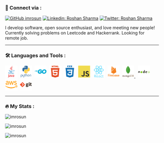 ### :calling: Connect via :
[![GitHub imrosun](https://img.shields.io/github/followers/imrosun?label=follow&style=social)](https://github.com/imrosun)
[![Linkedin: Roshan Sharma](https://img.shields.io/badge/-Roshan%20Sharma-blue?style=flat-square&logo=Linkedin&logoColor=white&link=https://www.linkedin.com/in/roshan-sharma-bbb6ba178//)](https://www.linkedin.com/in/roshan-sharma-bbb6ba178//)
[![Twitter: Roshan Sharma](https://img.shields.io/twitter/follow/imrosun?style=social)](https://twitter.com/imrosun)

I develop software, open source enthusiast, and love meeting new people!
Currently solving problems on Leetcode and Hackerrank. Looking for remote job.

<!---
---
### :man_technologist: About Me :
- 👋 Hi, I am Roshan Sharma
- 👀 I have skills in data structure and algorithms
- 🌱 I’m currently working on Open source projects
- 💞️ I’m looking for a software developer or software engineer role
-->
---

### :hammer_and_wrench: Languages and Tools :  
<div>
  <a href="https://www.java.com/en/" target="_blank" rel="noreferrer"> <img src="https://github.com/devicons/devicon/blob/master/icons/java/java-original-wordmark.svg" title="Java" alt="Java" width="40" height="40"/></a>&nbsp; 
  <a href="https://www.python.org/" target="_blank" rel="noreferrer"> <img src="https://github.com/devicons/devicon/blob/master/icons/python/python-original-wordmark.svg" title="Python" alt="Python" width="40" height="40"/></a>&nbsp;
  <a href="https://www.golang.org/" target="_blank" rel="noreferrer"> <img src="https://github.com/devicons/devicon/blob/master/icons/go/go-original-wordmark.svg" title="Golang" alt="Golang" width="40" height="40"/></a>&nbsp;
  <a href="https://html.com/" target="_blank" rel="noreferrer"> <img src="https://github.com/devicons/devicon/blob/master/icons/html5/html5-plain-wordmark.svg" title="HTML5" alt="HTML" width="40" height="40"/></a>&nbsp;
  <a href="https://www.w3schools.com/css/" target="_blank" rel="noreferrer"> <img src="https://github.com/devicons/devicon/blob/master/icons/css3/css3-plain-wordmark.svg"  title="CSS3" alt="CSS" width="40" height="40"/></a>&nbsp;
  <a href="https://www.javascript.com/" target="_blank" rel="noreferrer"> <img src="https://github.com/devicons/devicon/blob/master/icons/javascript/javascript-original.svg" title="JavaScript" alt="JavaScript" width="40" height="40"/></a>&nbsp;
  <a href="https://reactjs.org/" target="_blank" rel="noreferrer"> <img src="https://raw.githubusercontent.com/devicons/devicon/master/icons/react/react-original-wordmark.svg" alt="react" width="40" height="40"/></a>&nbsp;
  <a href="https://firebase.google.com/" target="_blank" rel="noreferrer"> <img src="https://github.com/devicons/devicon/blob/master/icons/firebase/firebase-plain-wordmark.svg" title="Firebase" alt="Firebase" width="40" height="40"/></a>&nbsp;
  <a href="https://www.mongodb.com/" target="_blank" rel="noreferrer"> <img src="https://raw.githubusercontent.com/devicons/devicon/master/icons/mongodb/mongodb-original-wordmark.svg" alt="mongodb" width="40" height="40"/> </a>&nbsp;
  <a href="https://nodejs.org/" target="_blank" rel="noreferrer"> <img src="https://github.com/devicons/devicon/blob/master/icons/nodejs/nodejs-original-wordmark.svg" title="NodeJS" alt="NodeJS" width="40" height="40"/></a>
  <a href="https://aws.amazon.com/" target="_blank" rel="noreferrer"> <img src="https://github.com/devicons/devicon/blob/master/icons/amazonwebservices/amazonwebservices-plain-wordmark.svg" title="AWS" alt="AWS" width="40" height="40"/></a>&nbsp;
  <a href="https://github.com/" target="_blank" rel="noreferrer"> <img src="https://github.com/devicons/devicon/blob/master/icons/git/git-original-wordmark.svg" title="Git" alt="Git" width="40" height="40"/></a>&nbsp;
</div>

---
### :fire: My Stats :
<p><img  src="http://github-readme-streak-stats.herokuapp.com?user=imrosun&range=last_30_days&theme=onedark&background=000000" width="500" range="Last 30 Days" alt="imrosun" /></p>

<p><img  src="https://github-readme-stats.vercel.app/api/top-langs/?username=imrosun&layout=compact&theme=dark" width="400" alt="imrosun" /></p>

<p><img  src="https://github-readme-stats.vercel.app/api?username=imrosun&show_icons=true&locale=en&theme=radical" width="350" alt="imrosun" /></p>

<!--- 
imrosun/imrosun is a ✨ special ✨ repository because its `README.md` (this file) appears on your GitHub profile.
Let's make the clean world
You can click the Preview link to take a look at your changes.
--->
